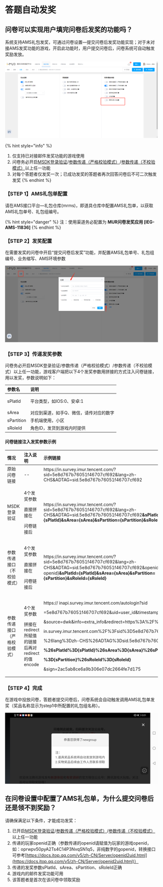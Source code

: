 # 答题自动发奖

## 问卷可以实现用户填完问卷后发奖的功能吗？

系统支持AMS礼包发奖，可通过问卷设置—提交问卷后发奖功能实现；对于未对接AMS发奖功能的游戏，开启此功能时，用户提交问卷后，问卷系统可自动触发奖励发放。

![&#x63D0;&#x4EA4;&#x95EE;&#x5377;&#x540E;&#x53D1;&#x5956;](../.gitbook/assets/image%20%28566%29.png)

{% hint style="info" %}
1. 仅支持已对接邮件发奖功能的游戏使用
2. 问卷务必开启[MSDK登录验证](../cao-zuo-zhi-yin/wen-juan-she-zhi/da-ti-xian-zhi-she-zhi.md#msdk-deng-lu-yan-zheng)/[参数传递（严格校验模式）](../cao-zuo-zhi-yin/wen-juan-she-zhi/chuan-can-tiao-zhuan-hui-tiao.md#can-shu-chuan-di-jie-kou-yan-ge-xiao-yan-mo-shi)/[参数传递（不校验模式）](../cao-zuo-zhi-yin/wen-juan-she-zhi/chuan-can-tiao-zhuan-hui-tiao.md#can-shu-chuan-di-jie-kou-bu-xiao-yan-mo-shi)以上任一功能
3. 对每个答题者仅发奖一次；已成功发奖的答题者再次回答问卷后不可二次触发发奖
{% endhint %}

### 【STEP 1】AMS礼包单配置

请在AMS接口平台—礼包仓库\(mrms\)，即道具仓库中配置AMS礼包单，以获取AMS礼包单号、礼包组编号。

{% hint style="danger" %}
注：使用渠道务必配置为 **MUR问卷发奖应用 \[IEG-AMS-11836\]**
{% endhint %}

### 【STEP 2】发奖配置

在需要发奖的问卷中开启“提交问卷后发奖”功能，并配置AMS礼包单号、礼包组编号、业务缩写、AMS环境参数

![&#x914D;&#x7F6E;&#x53D1;&#x5956;&#x53C2;&#x6570;](../.gitbook/assets/image%20%28565%29.png)

### 【STEP 3】传递发奖参数

问卷务必开启MSDK登录验证/参数传递（严格校验模式）/参数传递（不校验模式）以上任一功能，游戏客户端把以下4个发奖参数用拼接的方式注入问卷链接，用以发奖，参数说明如下：

<table>
  <thead>
    <tr>
      <th style="text-align:left">&#x53C2;&#x6570;&#x540D;</th>
      <th style="text-align:left">&#x8BF4;&#x660E;</th>
    </tr>
  </thead>
  <tbody>
    <tr>
      <td style="text-align:left">
        <p></p>
        <p>sPlatId</p>
      </td>
      <td style="text-align:left">&#x5E73;&#x53F0;&#x7C7B;&#x578B;&#xFF0C;&#x5982;IOS:0&#x3001;&#x5B89;&#x5353;:1</td>
    </tr>
    <tr>
      <td style="text-align:left">sArea</td>
      <td style="text-align:left">&#x5BF9;&#x5E94;&#x5230;&#x6E20;&#x9053;&#xFF0C;&#x5982;&#x624B;Q&#x3001;&#x5FAE;&#x4FE1;&#xFF0C;&#x8BF7;&#x4F20;&#x5BF9;&#x5E94;&#x7684;&#x6570;&#x5B57;</td>
    </tr>
    <tr>
      <td style="text-align:left">sPartition</td>
      <td style="text-align:left">&#x624B;&#x673A;&#x7AEF;&#x4F7F;&#x7528;&#xFF0C;&#x5C0F;&#x533A;</td>
    </tr>
    <tr>
      <td style="text-align:left">sRoleId</td>
      <td style="text-align:left">&#x89D2;&#x8272;ID&#xFF0C;&#x53D1;&#x8D27;&#x5230;&#x6E38;&#x620F;&#x5185;&#x65F6;&#x63D0;&#x4F9B;</td>
    </tr>
  </tbody>
</table>

#### 问卷链接注入发奖参数示例

<table>
  <thead>
    <tr>
      <th style="text-align:left">&#x60C5;&#x51B5;</th>
      <th style="text-align:left">&#x6CE8;&#x5165;&#x8BF4;&#x660E;</th>
      <th style="text-align:left">&#x793A;&#x4F8B;&#x94FE;&#x63A5;</th>
    </tr>
  </thead>
  <tbody>
    <tr>
      <td style="text-align:left">&#x539F;&#x59CB;&#x95EE;&#x5377;&#x94FE;&#x63A5;</td>
      <td style="text-align:left">--</td>
      <td style="text-align:left">https://in.survey.imur.tencent.com/?sid=5e8d767b76051f46707cf692&amp;lang=zh-CHS&amp;ADTAG=sid.5e8d767b76051f46707cf692</td>
    </tr>
    <tr>
      <td style="text-align:left">MSDK&#x767B;&#x5F55;&#x9A8C;&#x8BC1;</td>
      <td style="text-align:left">
        <p>4&#x4E2A;&#x53D1;&#x5956;&#x53C2;&#x6570;</p>
        <p>&#x76F4;&#x63A5;&#x62FC;&#x63A5;&#x5728;</p>
        <p>&#x95EE;&#x5377;&#x94FE;&#x63A5;&#x540E;</p>
      </td>
      <td style="text-align:left">https://in.survey.imur.tencent.com/?sid=5e8d767b76051f46707cf692&amp;lang=zh-CHS&amp;ADTAG=sid.5e8d767b76051f46707cf692<b>&amp;sPlatId={sPlatId}&amp;sArea={sArea}&amp;sPartition={sPartition}&amp;sRoleId={sRoleId}</b>
      </td>
    </tr>
    <tr>
      <td style="text-align:left">&#x53C2;&#x6570;&#x4F20;&#x9012;&#x63A5;&#x53E3;&#xFF08;&#x4E0D;&#x6821;&#x9A8C;&#x6A21;&#x5F0F;&#xFF09;</td>
      <td
      style="text-align:left">
        <p>4&#x4E2A;&#x53D1;&#x5956;&#x53C2;&#x6570;</p>
        <p>&#x76F4;&#x63A5;&#x62FC;&#x63A5;&#x5728;</p>
        <p>&#x95EE;&#x5377;&#x94FE;&#x63A5;&#x540E;</p>
        </td>
        <td style="text-align:left">https://in.survey.imur.tencent.com/?sid=5e8d767b76051f46707cf692&amp;lang=zh-CHS&amp;ADTAG=sid.5e8d767b76051f46707cf692&amp;openid={&#x7B54;&#x9898;&#x8005;openid}<b>&amp;sPlatId={sPlatId}&amp;sArea={sArea}&amp;sPartition={sPartition}&amp;sRoleId={sRoleId}</b>
        </td>
    </tr>
    <tr>
      <td style="text-align:left">&#x53C2;&#x6570;&#x4F20;&#x9012;&#x63A5;&#x53E3;&#xFF08;&#x4E25;&#x683C;&#x6821;&#x9A8C;&#x6A21;&#x5F0F;&#xFF09;</td>
      <td
      style="text-align:left">
        <p>4&#x4E2A;&#x53D1;&#x5956;&#x53C2;&#x6570;</p>
        <p>&#x62FC;&#x63A5;&#x5728;redirect&#x6240;&#x8D4B;&#x503C;&#x7684;&#x94FE;&#x63A5;&#x540E;&#x518D;&#x5BF9;redirect&#x7684;&#x503C;encode</p>
        </td>
        <td style="text-align:left">
          <p>https:// inapi.survey.imur.tencent.com/autologin?sid</p>
          <p>=5e8d767b76051f46707cf692&amp;uid=user_id&amp;timestamp=1573455797</p>
          <p>&amp;source=dwk&amp;info=extra_info&amp;redirect=https%3A%2F%2F</p>
          <p>in.survey.imur.tencent.com%2F%3Fsid%3D5e8d767b76051f46707cf692</p>
          <p>%26lang%3Dzh-CHS%26ADTAG%3Dsid.5e8d767b76051f46707cf692</p>
          <p><b>%26sPlatId%3D{sPlatId}%26sArea%3D{sArea}%26sPartition</b>
          </p>
          <p><b>%3D{sPartition}%26sRoleId%3D{sRoleId}</b>
          </p>
          <p>&amp;sign=2ac5ab8ce6a9b306e07dc2664fe7d175</p>
        </td>
    </tr>
  </tbody>
</table>

### 【STEP 4】完成

在游戏中投放问卷，答题者提交问卷后，问卷系统会自动触发调用AMS礼包单发奖（奖品名称显示为step1中所配置的礼包组名称）。

![&#x6E38;&#x620F;&#x5185;&#x586B;&#x7B54;&#x540E;&#x53D1;&#x5956;&#x6210;&#x529F;&#x63D0;&#x793A;](../.gitbook/assets/image%20%28563%29.png)

## 在问卷设置中配置了AMS礼包单，为什么提交问卷后还是领不到奖励？

请确保满足以下条件，才能成功发奖：

1. 已开启[MSDK登录验证](../cao-zuo-zhi-yin/wen-juan-she-zhi/da-ti-xian-zhi-she-zhi.md#msdk-deng-lu-yan-zheng)/[参数传递（严格校验模式）](../cao-zuo-zhi-yin/wen-juan-she-zhi/chuan-can-tiao-zhuan-hui-tiao.md#can-shu-chuan-di-jie-kou-yan-ge-xiao-yan-mo-shi)/[参数传递（不校验模式）](../cao-zuo-zhi-yin/wen-juan-she-zhi/chuan-can-tiao-zhuan-hui-tiao.md#can-shu-chuan-di-jie-kou-bu-xiao-yan-mo-shi)以上任一功能
2. 传递的玩家openid正确（参数传递的openid请赋值为玩家的游戏openid，如：oprwpv50pyA2Ts4C14P3NvqSN1q5，非纯数字的gopenid，转换接口可参考[https://docs.itop.qq.com/v5/zh-CN/Server/openid2uid.html](https://docs.itop.qq.com/v5/zh-CN/Server/openid2uid.html)）
3. 传递的发奖参数sPlatId、sArea、sPartition、sRoleId正确
4. 游戏内的邮件发奖功能可用
5. 该答题者是首次在该问卷中领取奖励

